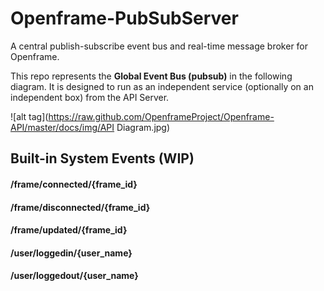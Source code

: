 # Openframe-PubSubServer
A central publish-subscribe event bus and real-time message broker for Openframe.

This repo represents the **Global Event Bus (pubsub)** in the following diagram. It is designed to run as an independent service (optionally on an independent box) from the API Server.

![alt tag](https://raw.github.com/OpenframeProject/Openframe-API/master/docs/img/API Diagram.jpg)

## Built-in System Events (WIP)

#### /frame/connected/{frame_id}

#### /frame/disconnected/{frame_id}

#### /frame/updated/{frame_id}

#### /user/loggedin/{user_name}

#### /user/loggedout/{user_name}
